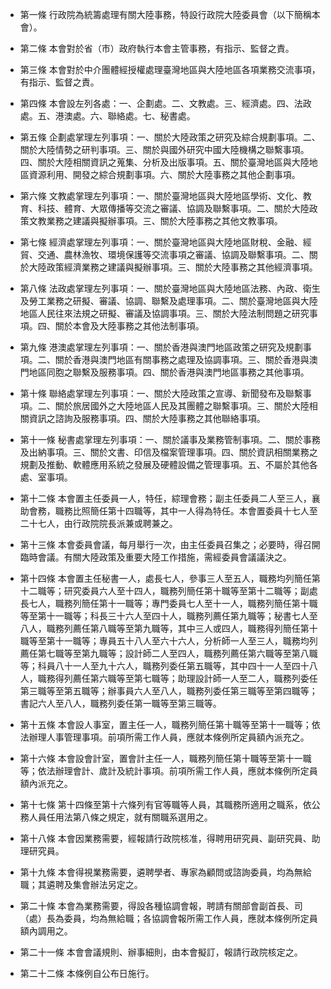 * 第一條 行政院為統籌處理有關大陸事務，特設行政院大陸委員會（以下簡稱本會）。

* 第二條 本會對於省（市）政府執行本會主管事務，有指示、監督之責。

* 第三條 本會對於中介團體經授權處理臺灣地區與大陸地區各項業務交流事項，有指示、監督之責。

* 第四條 本會設左列各處：一、企劃處。二、文教處。三、經濟處。四、法政處。五、港澳處。六、聯絡處。七、秘書處。

* 第五條 企劃處掌理左列事項：一、關於大陸政策之研究及綜合規劃事項。二、關於大陸情勢之研判事項。三、關於與國外研究中國大陸機構之聯繫事項。四、關於大陸相關資訊之蒐集、分析及出版事項。五、關於臺灣地區與大陸地區資源利用、開發之綜合規劃事項。六、關於大陸事務之其他企劃事項。

* 第六條 文教處掌理左列事項：一、關於臺灣地區與大陸地區學術、文化、教育、科技、體育、大眾傳播等交流之審議、協調及聯繫事項。二、關於大陸政策文教業務之建議與擬辦事項。三、關於大陸事務之其他文教事項。

* 第七條 經濟處掌理左列事項：一、關於臺灣地區與大陸地區財稅、金融、經貿、交通、農林漁牧、環境保護等交流事項之審議、協調及聯繫事項。二、關於大陸政策經濟業務之建議與擬辦事項。三、關於大陸事務之其他經濟事項。

* 第八條 法政處掌理左列事項：一、關於臺灣地區與大陸地區法務、內政、衛生及勞工業務之研擬、審議、協調、聯繫及處理事項。二、關於臺灣地區與大陸地區人民往來法規之研擬、審議及協調事項。三、關於大陸法制問題之研究事項。四、關於本會及大陸事務之其他法制事項。

* 第九條 港澳處掌理左列事項：一、關於香港與澳門地區政策之研究及規劃事項。二、關於香港與澳門地區有關事務之處理及協調事項。三、關於香港與澳門地區同胞之聯繫及服務事項。四、關於香港與澳門地區事務之其他事項。

* 第十條 聯絡處掌理左列事項：一、關於大陸政策之宣導、新聞發布及聯繫事項。二、關於旅居國外之大陸地區人民及其團體之聯繫事項。三、關於大陸相關資訊之諮詢及服務事項。四、關於大陸事務之其他聯絡事項。

* 第十一條 秘書處掌理左列事項：一、關於議事及業務管制事項。二、關於事務及出納事項。三、關於文書、印信及檔案管理事項。四、關於資訊相關業務之規劃及推動、軟體應用系統之發展及硬體設備之管理事項。五、不屬於其他各處、室事項。

* 第十二條 本會置主任委員一人，特任，綜理會務；副主任委員二人至三人，襄助會務，職務比照簡任第十四職等，其中一人得為特任。本會置委員十七人至二十七人，由行政院院長派兼或聘兼之。

* 第十三條 本會委員會議，每月舉行一次，由主任委員召集之；必要時，得召開臨時會議。有關大陸政策及重要大陸工作措施，需經委員會議議決之。

* 第十四條 本會置主任秘書一人，處長七人，參事三人至五人，職務均列簡任第十二職等；研究委員六人至十四人，職務列簡任第十職等至第十二職等；副處長七人，職務列簡任第十一職等；專門委員七人至十一人，職務列簡任第十職等至第十一職等；科長三十六人至四十人，職務列薦任第九職等；秘書七人至八人，職務列薦任第八職等至第九職等，其中三人或四人，職務得列簡任第十職等至第十一職等；專員五十八人至六十六人，分析師一人至三人，職務均列薦任第七職等至第九職等；設計師二人至四人，職務列薦任第六職等至第八職等；科員八十一人至九十六人，職務列委任第五職等，其中四十一人至四十八人，職務得列薦任第六職等至第七職等；助理設計師一人至二人，職務列委任第三職等至第五職等；辦事員六人至八人，職務列委任第三職等至第四職等；書記六人至八人，職務列委任第一職等至第三職等。

* 第十五條 本會設人事室，置主任一人，職務列簡任第十職等至第十一職等；依法辦理人事管理事項。前項所需工作人員，應就本條例所定員額內派充之。

* 第十六條 本會設會計室，置會計主任一人，職務列簡任第十職等至第十一職等；依法辦理會計、歲計及統計事項。前項所需工作人員，應就本條例所定員額內派充之。

* 第十七條 第十四條至第十六條列有官等職等人員，其職務所適用之職系，依公務人員任用法第八條之規定，就有關職系選用之。

* 第十八條 本會因業務需要，經報請行政院核准，得聘用研究員、副研究員、助理研究員。

* 第十九條 本會得視業務需要，遴聘學者、專家為顧問或諮詢委員，均為無給職；其遴聘及集會辦法另定之。

* 第二十條 本會為業務需要，得設各種協調會報，聘請有關部會副首長、司（處）長為委員，均為無給職；各協調會報所需工作人員，應就本條例所定員額內調用之。

* 第二十一條 本會會議規則、辦事細則，由本會擬訂，報請行政院核定之。

* 第二十二條 本條例自公布日施行。

